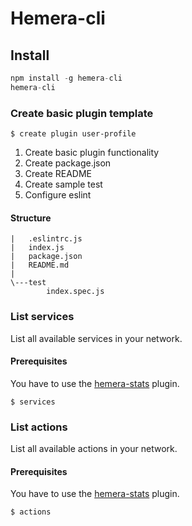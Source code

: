 # Hemera-cli

## Install

```js
npm install -g hemera-cli
hemera-cli
```

### Create basic plugin template

```
$ create plugin user-profile
```
1. Create basic plugin functionality
2. Create package.json
3. Create README
4. Create sample test
5. Configure eslint

#### Structure
```
|   .eslintrc.js
|   index.js
|   package.json
|   README.md
|
\---test
        index.spec.js
```


### List services

List all available services in your network.

#### Prerequisites

You have to use the [hemera-stats](https://github.com/hemerajs/hemera/tree/master/packages/hemera-stats) plugin.

```
$ services
```


### List actions

List all available actions in your network.

#### Prerequisites

You have to use the [hemera-stats](https://github.com/hemerajs/hemera/tree/master/packages/hemera-stats) plugin.
```
$ actions
```
